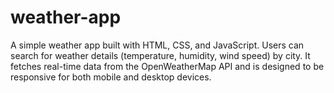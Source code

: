 # weather-app
A simple weather app built with HTML, CSS, and JavaScript. Users can search for weather details (temperature, humidity, wind speed) by city. It fetches real-time data from the OpenWeatherMap API and is designed to be responsive for both mobile and desktop devices.
